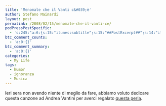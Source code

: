 ```yaml
---
title: 'Menomale che il Vanti c&#039;è'
author: Stefano Mainardi
layout: post
permalink: /2008/02/15/menomale-che-il-vanti-ce/
podPressPostSpecific:
  - 's:245:"a:6:{s:15:"itunes:subtitle";s:15:"##PostExcerpt##";s:14:"itunes:summary";s:15:"##PostExcerpt##";s:15:"itunes:keywords";s:17:"##WordPressCats##";s:13:"itunes:author";s:10:"##Global##";s:15:"itunes:explicit";s:2:"No";s:12:"itunes:block";s:2:"No";}";'
btc_comment_counts:
  - 'a:0:{}'
btc_comment_summary:
  - 'a:0:{}'
categories:
  - My Life
tags:
  - humor
  - ignoranza
  - Musica
---
```

<p align="center">
</p>

Ieri sera non avendo niente di meglio da fare, abbiamo voluto dedicare questa canzone ad Andrea Vantini per averci regalato <a href="http://www.menomalechesilvioce.it/" target="_blank">questa perla</a>.
